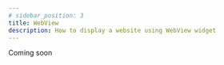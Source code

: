```yaml
---
# sidebar_position: 3
title: WebView 
description: How to display a website using WebView widget
---
```


Coming soon

